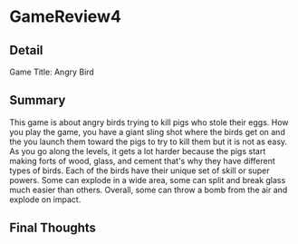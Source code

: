 # GameReview4

## Detail
Game Title: Angry Bird

## Summary
This game is about angry birds trying to kill pigs who stole their eggs. How you play the game, you have a giant sling shot where the birds
get on and the you launch them toward the pigs to try to kill them but it is not as easy. As you go along the levels, it gets a lot harder 
because the pigs start making forts of wood, glass, and cement that's why they have different types of birds. Each of the birds have their 
unique set of skill or super powers. Some can explode in a wide area, some can split and break glass much easier than others. Overall,
some can throw a bomb from the air and explode on impact.


## Final Thoughts
